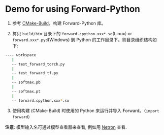 # Demo for using Forward-Python

1. 参考 [CMake-Build](../../doc/cn/usages/cmake_build_CN.md)，构建 Forward-Python 库。

2. 拷贝 `build/bin` 目录下的 `forward.cpython.xxx*.so`(Linux) or `forward.xxx*.pyd`(Windows) 到 Python 的工作目录下。则目录组织结构如下:

```bash
---- workspace
   |
   -- test_forward_torch.py
   |
   -- test_forward_tf.py
   |
   -- softmax.pb
   |
   -- softmax.pt
   |
   -- forward.cpython.xxx*.so
```

3. 使用构建 (CMake-Build) 时使用的 Python 来运行并导入 Forward。（`import forward`）

**注意**: 模型输入名可通过模型查看器来查看, 例如用 [Netron](https://github.com/lutzroeder/Netron) 查看.

